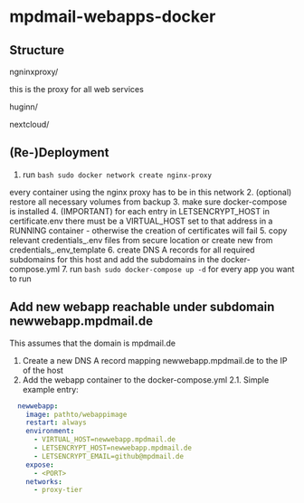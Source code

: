 # mpdmail-webapps-docker

## Structure
ngninxproxy/

this is the proxy for all web services


huginn/

nextcloud/

## (Re-)Deployment
1. run ```bash sudo docker network create nginx-proxy```

every container using the nginx proxy has to be in this network
2. (optional) restore all necessary volumes from backup
3. make sure docker-compose is installed
4. (IMPORTANT) for each entry in LETSENCRYPT_HOST in certificate.env there must be a VIRTUAL_HOST set to that address in a RUNNING container - otherwise the creation of certificates will fail
5. copy relevant credentials_<app>.env files from secure location or create new from credentials_<app>.env_template
6. create DNS A records for all required subdomains for this host and add the subdomains in the docker-compose.yml
7. run ```bash
sudo docker-compose up -d```
for every app you want to run

## Add new webapp reachable under subdomain newwebapp.mpdmail.de

This assumes that the domain is mpdmail.de

1. Create a new DNS A record mapping newwebapp.mpdmail.de to the IP of the host
2. Add the webapp container to the docker-compose.yml
2.1. Simple example entry:
```yaml
  newwebapp:  
    image: pathto/webappimage
    restart: always
    environment:
      - VIRTUAL_HOST=newwebapp.mpdmail.de
      - LETSENCRYPT_HOST=newwebapp.mpdmail.de
      - LETSENCRYPT_EMAIL=github@mpdmail.de
    expose:
      - <PORT>
    networks:
      - proxy-tier
```
